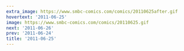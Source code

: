 ```yaml
---
extra_image: https://www.smbc-comics.com/comics/20110625after.gif
hovertext: '2011-06-25'
image: https://www.smbc-comics.com/comics/20110625.gif
next: '2011-06-26'
prev: '2011-06-24'
title: '2011-06-25'
---
```

